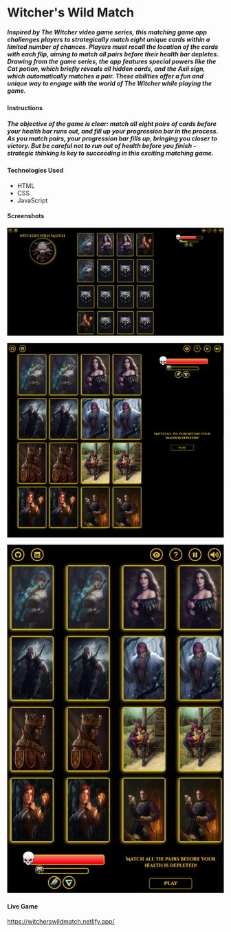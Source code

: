 <h1>Witcher's Wild Match</h1>

<h5>Inspired by The Witcher video game series, this matching game app challenges players to strategically match eight unique cards within a limited number of chances. Players must recall the location of the cards with each flip, aiming to match all pairs before their health bar depletes. Drawing from the game series, the app features special powers like the Cat potion, which briefly reveals all hidden cards, and the Axii sign, which automatically matches a pair. These abilities offer a fun and unique way to engage with the world of The Witcher while playing the game.</h5>

<h4>Instructions</h4>

<h5>The objective of the game is clear: match all eight pairs of cards before your health bar runs out, and fill up your progression bar in the process. As you match pairs, your progression bar fills up, bringing you closer to victory. But be careful not to run out of health before you finish - strategic thinking is key to succeeding in this exciting matching game.</h5>

<h4>Technologies Used</h4>

<ul>
<li>HTML</li>
<li>CSS</li>
<li>JavaScript</li>
</ul>

<h4>Screenshots</h4>

![](images/readme1.png)

![](images/readme2.png)

![](images/readme3.png)

<h4>Live Game</h4>

https://witcherswildmatch.netlify.app/